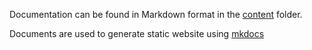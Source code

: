 Documentation can be found in Markdown format in the [content](content/) folder.

Documents are used to generate static website using [mkdocs](https://github.com/mkdocs/mkdocs)
